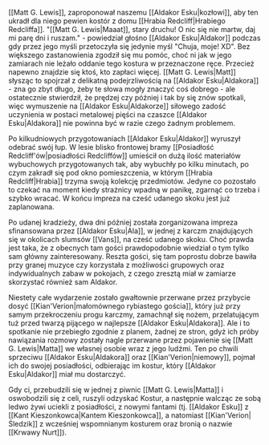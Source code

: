 [[Matt G. Lewis]], zaproponował naszemu [[Aldakor Esku|kozłowi]], aby ten ukradł dla niego pewien kostór z domu [[Hrabia Redcliff|Hrabiego Redcliffa]]. "[[Matt G. Lewis|Maaat]], stary druchu! O nic się nie martw, daj mi parę dni i ruszam." - powiedział głośno [[Aldakor Esku|Aldakor]] podczas gdy przez jego myśli przetoczyła się jedynie myśl "Chuja, moje! XD". Bez większego zastanowienia zgodził się mu pomóc, choć ni jak w jego zamiarach nie leżało oddanie tego kostura w przeznaczone ręce. Przecież napewno znajdzie się ktoś, kto zapłaci więcej.
[[Matt G. Lewis|Matt]] słysząc to spojrzał z delikatną podejrzliwością na [[Aldakor Esku|Aldakora]] - zna go zbyt długo, żeby te słowa mogły znaczyć coś dobrego - ale ostatecznie stwierdził, że prędzej czy później i tak by się znów spotkali, więc wymuszenie na [[Aldakor Esku|Aldakorze]] siłowego zadość uczynienia w postaci metalowej pięści na czaszce [[Aldakor Esku|Aldakora]] nie powinna być w razie czego żadnym problemem.

Po kilkudniowych przygotowaniach [[Aldakor Esku|Aldakor]] wyruszył odebrać swój łup. W lesie blisko frontowej bramy [[Posiadłość Redcliff'ów|posiadłości Redcliffów]] umieścił on dużą ilość materiałów wybuchowych przygotowanych tak, aby wybuchły po kilku minutach, po czym zakradł się pod okno pomieszczenia, w którym [[Hrabia Redcliff|Hrabia]] trzyma swoją kolekcję przedmiotów. Jedyne co pozostało to czekać na moment kiedy strażnicy wpadną w panikę, zgarnąć co trzeba i szybko wracać. W końcu impreza na cześć udanego skoku jest już zaplanowana.

Po udanej kradzieży, dwa dni później została zorganizowana impreza sfinansowana przez [[Aldakor Esku|Ala]], w jednej z karczm znajdujących się w okolicach slumsów [[Vans]], na cześć udanego skoku. Choć prawda jest taka, że z obecnych tam gości prawdopodobnie wiedział o tym tylko sam główny zainteresowany. Reszta gości, się tam poprostu dobrze bawiła przy granej muzyce czy korzystała z możliwości grupowych oraz indywidualnych zabaw w pokojach, z czego zresztą miał w zamiarze skorzystać również sam Aldakor.

Niestety całe wydarzenie zostało gwałtownie przerwane przez przybycie dosyć [[Kian'Verion|małomównego rybiastego gościa]], który już przy samym przekroczeniu progu karczmy, zamachnął się nożem, przelatującym tuż przed twarzą pijącego w najlepsze [[Aldakor Esku|Aldakora]]. Ale i to spotkanie nie przebiegło zgodnie z planem, żadnej ze stron, gdyż ich próby nawiązania rozmowy zostały nagle przerwane przez pojawienie się [[Matt G. Lewis|Matta]] we własnej osobie wraz z jego ludźmi. Ten po chwili sprzeciwu [[Aldakor Esku|Aldakora]] oraz [[Kian'Verion|niemowy]], pojmał ich do swojej posiadłości, odbierając im kostur, który [[Aldakor Esku|Aldakor]] miał mu dostarczyć.

Gdy ci, przebudzili się w jednej z piwnic [[Matt G. Lewis|Matta]] i oswobodzili się z celi, ruszyli odzyskać Kostur, a następnie walcząc ze sobą ledwo żywi uciekli z posiadłości, z nowymi fantami (tj. [[Aldakor Esku]] z [[Kant Kieszonkowca|Kantem Kieszonkowca]], a natomiast [[Kian'Verion|Śledzik]] z wcześniej wspomnianym kosturem oraz bronią o nazwie [[Krwawy Nurt]]).